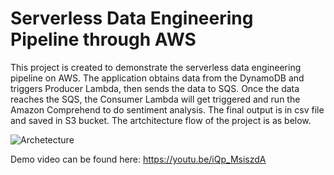 # Serverless Data Engineering Pipeline through AWS
This project is created to demonstrate the serverless data engineering pipeline on AWS. The application obtains data from the DynamoDB and triggers Producer Lambda, then sends the data to SQS. Once the data reaches the SQS, the Consumer Lambda will get triggered and run the Amazon Comprehend to do sentiment analysis. The final output is in csv file and saved in S3 bucket. The artchitecture flow of the project is as below.

![Archetecture](https://user-images.githubusercontent.com/58792/55354483-bae7af80-547a-11e9-9909-a5621251065b.png)

Demo video can be found here: https://youtu.be/iQp_MsiszdA
